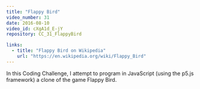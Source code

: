 ```yaml
---
title: "Flappy Bird"
video_number: 31
date: 2016-08-10
video_id: cXgA1d_E-jY
repository: CC_31_FlappyBird

links:
  - title: "Flappy Bird on Wikipedia"  
    url: "https://en.wikipedia.org/wiki/Flappy_Bird"
---
```


In this Coding Challenge, I attempt to program in JavaScript (using the p5.js framework) a clone of the game Flappy Bird.
